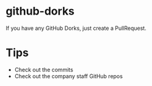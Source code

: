 # github-dorks

If you have any GitHub Dorks, just create a PullRequest. 

# Tips

- Check out the commits
- Check out the company staff GitHub repos 
